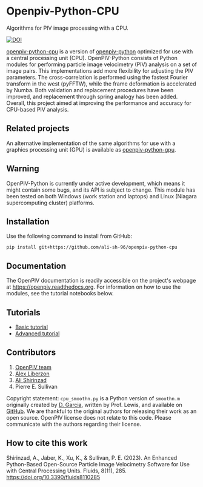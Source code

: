 # Openpiv-Python-CPU
Algorithms for PIV image processing with a CPU.

[![DOI](https://zenodo.org/badge/670884759.svg)](https://zenodo.org/badge/latestdoi/670884759)

[openpiv-python-cpu](https://github.com/ali-sh-96/openpiv-python-cpu) is a version of [openpiv-python](https://github.com/OpenPIV/openpiv-python) optimized for use with a central processing unit (CPU). OpenPIV-Python consists of Python modules for performing particle image velocimetry (PIV) analysis on a set of  image pairs. This implementations add more flexibility for adjusting the PIV parameters. The cross-correlation is performed using the fastest Fourier transform in the west (pyFFTW), while the frame deformation is accelerated by Numba. Both validation and replacement procedures have been improved, and replacement through spring analogy has been added. Overall, this project aimed at improving the performance and accuracy for CPU-based PIV analysis.

## Related projects
An alternative implementation of the same algorithms for use with a graphics processing unit (GPU) is available as [openpiv-python-gpu](https://github.com/ali-sh-96/openpiv-python-gpu).

## Warning
OpenPIV-Python is currently under active development, which means it might contain some bugs, and its API is subject to change. This module has been tested on both Windows (work station and laptops) and Linux (Niagara supercomputing cluster) platforms.

## Installation
Use the following command to install from GitHub:

    pip install git+https://github.com/ali-sh-96/openpiv-python-cpu

## Documentation
The OpenPIV documentation is readily accessible on the project's webpage at https://openpiv.readthedocs.org. For information on how to use the modules, see the tutorial notebooks below.

## Tutorials
- [Basic tutorial](https://colab.research.google.com/github/ali-sh-96/openpiv-python-cpu/blob/main/openpiv_cpu/tutorials/openpiv_python_cpu_tutorial.ipynb)
- [Advanced tutorial](https://colab.research.google.com/github/ali-sh-96/openpiv-python-cpu/blob/main/openpiv_cpu/tutorials/openpiv_python_cpu_advanced_tutorial.ipynb)

## Contributors
1. [OpenPIV team](https://groups.google.com/forum/#!forum/openpiv-users)
2. [Alex Liberzon](https://github.com/alexlib)
3. [Ali Shirinzad](https://github.com/ali-sh-96)
4. Pierre E. Sullivan

Copyright statement: `cpu_smoothn.py` is a Python version of `smoothn.m` originally created by
[D. Garcia](https://de.mathworks.com/matlabcentral/fileexchange/25634-smoothn), written by Prof. Lewis, and available on
[GitHub](https://github.com/profLewis/geogg122/blob/master/Chapter5_Interpolation/python/smoothn.py). We are thankful to the original authors for
releasing their work as an open source. OpenPIV license does not relate to this code. Please communicate with the
authors regarding their license.

## How to cite this work
Shirinzad, A., Jaber, K., Xu, K., & Sullivan, P. E. (2023). An Enhanced Python-Based Open-Source Particle Image Velocimetry Software for Use with Central Processing Units. Fluids, 8(11), 285. https://doi.org/10.3390/fluids8110285